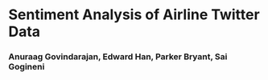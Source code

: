 # Sentiment Analysis of Airline Twitter Data

### Anuraag Govindarajan, Edward Han, Parker Bryant, Sai Gogineni


